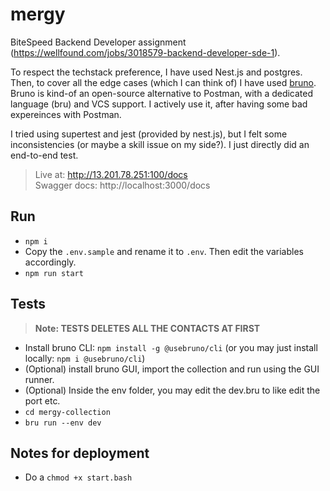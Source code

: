 # mergy

BiteSpeed Backend Developer assignment (https://wellfound.com/jobs/3018579-backend-developer-sde-1).

To respect the techstack preference, I have used Nest.js and postgres. Then, to cover all the edge cases (which I can think of) I have used [bruno](https://www.usebruno.com/). Bruno is kind-of an open-source alternative to Postman, with a dedicated language (bru) and VCS support. I actively use it, after having some bad expereinces with Postman.

I tried using supertest and jest (provided by nest.js), but I felt some inconsistencies (or maybe a skill issue on my side?). I just directly did an end-to-end test.

> Live at: http://13.201.78.251:100/docs \
> Swagger docs: http://localhost:3000/docs

## Run
- `npm i`
- Copy the `.env.sample` and rename it to `.env`. Then edit the variables accordingly.
- `npm run start`

## Tests
> **Note: TESTS DELETES ALL THE CONTACTS AT FIRST**
- Install bruno CLI: `npm install -g @usebruno/cli` (or you may just install locally: `npm i @usebruno/cli`)
- (Optional) install bruno GUI, import the collection and run using the GUI runner.
- (Optional) Inside the env folder, you may edit the dev.bru to like edit the port etc.
- `cd mergy-collection`
- `bru run --env dev`

## Notes for deployment
- Do a `chmod +x start.bash`